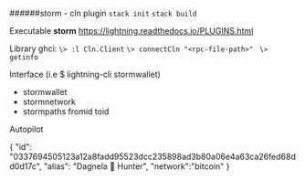 ######storm - cln plugin
`stack init`
`stack build`

Executable **storm** 
https://lightning.readthedocs.io/PLUGINS.html

Library ghci: 
    `\> :l Cln.Client`
    `\> connectCln "<rpc-file-path>" `
    `\> getinfo`

Interface (i.e $ lightning-cli stormwallet)  
- stormwallet 
- stormnetwork
- stormpaths fromid toid
  
Autopilot

{
"id": "0337694505123a12a8fadd95523dcc235898ad3b80a06e4a63ca26fed68dd0d17c",
"alias": "Dagnela 🦄 Hunter",
"network":"bitcoin"
}

       


